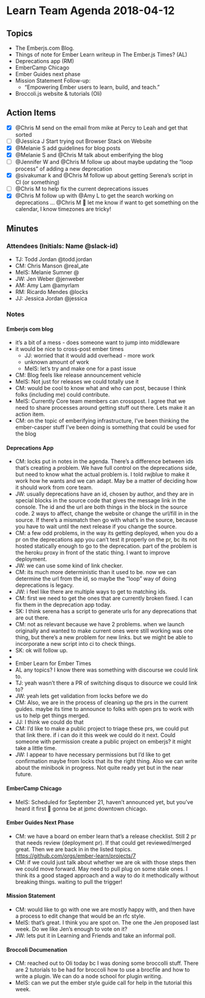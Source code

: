 # Learn Team Agenda 2018-04-12

## Topics

- The Emberjs.com Blog.
- Things of note for Ember Learn writeup in The Ember.js Times? (AL)
- Deprecations app (RM)
- EmberCamp Chicago
- Ember Guides next phase
- Mission Statement Follow-up:
  - “Empowering Ember users to learn, build, and teach.”
- Broccoli.js website & tutorials (Oli)

## Action Items

- [x] @Chris M send on the email from mike at Percy to Leah and get that sorted
- [ ] @Jessica J Start trying out Browser Stack on Website
- [x] @Melanie S add guidelines for blog posts
- [x] @Melanie S and @Chris M talk about emberifying the blog
- [ ] @Jennifer W and @Chris M follow up about maybe updating the “loop process” of adding a new deprecation
- [x] @sivakumar k and @Chris M follow up about getting Serena’s script in CI (or something)
- [ ] @Chris M to help fix the current deprecations issues
- [x] @Chris M follow up with @Amy L to get the search working on deprecations … @Chris M 👋 let me know if want to get something on the calendar, I know timezones are tricky!

## Minutes

### Attendees (Initials: Name @slack-id)

- TJ: Todd Jordan @todd.jordan
- CM: Chris Manson @real_ate
- MelS: Melanie Sumner @
- JW: Jen Weber @jenweber
- AM: Amy Lam @amyrlam
- RM: Ricardo Mendes @locks
- JJ: Jessica Jordan @jessica

### Notes

#### Emberjs com blog
  - it’s a bit of a mess - does someone want to jump into middleware
  - it would be nice to cross-post ember times
    - JJ: worried that it would add overhead - more work
    - unknown amount of work
    - MelS: let’s try and make one for a past issue
  - CM: Blog feels like release announcement vehicle
  - MelS: Not just for releases we could totally use it
  - CM: would be cool to know what and who can post, because I think folks (including me) could contribute.
  - MelS: Currently Core team members can crosspost.  I agree that we need to share processes around getting stuff out there.  Lets make it an action item.
  - CM: on the topic of emberifying infrastructure, I’ve been thinking the ember-casper stuff I’ve been doing is something that could be used for the blog

#### Deprecations App
- CM: locks put in notes in the agenda. There’s a difference between ids that’s creating a problem.  We have full control on the deprecations side, but need to know what the actual problem is.  I told rwjblue to make it work how he wants and we can adapt.  May be a matter of deciding how it should work from core team.
- JW: usually deprecations have an id, chosen by author, and they are in special blocks in the source code that gives the message link in the console.  The id and the url are both things in the block in the source code. 2 ways to affect, change the website or change the url/fill in in the source.  If there’s a mismatch then go with what’s in the source, because you have to wait until the next release if you change the source.
- CM: a few odd problems, in the way its getting deployed, when you do a pr on the deprecations app you can’t test it properly on the pr, bc its not hosted statically enough to go to the deprecation.  part of the problem is the heroku proxy in front of the static thing.  I want to improve deployment.
- JW: we can use some kind of link checker.
- CM: its much more deterministic than it used to be. now we can determine the url from the id, so maybe the “loop” way of doing deprecations is legacy.
- JW: i feel like there are multiple ways to get to matching ids.
- CM: first we need to get the ones that are currently broken fixed.  I can fix them in the deprecation app today.
- SK: I think serena has a script to generate urls for any deprecations that are out there.
- CM: not as relevant because we have 2 problems.  when we launch originally and wanted to make current ones were still working was one thing, but there’s a new problem for new links.  but we might be able to incorporate a new script into ci to check things.
- SK: ok will follow up.
-
- Ember Learn for Ember Times
- AL any topics?  I know there was something with discourse we could link to.
- TJ: yeah wasn’t there a PR of switching disqus to disource we could link to?
- JW: yeah lets get validation from locks before we do
- CM: Also, we are in the process of cleaning up the prs in the current guides. maybe its time to announce to folks with open prs to work with us to help get things merged.
- JJ: I think we could do that
- CM: I’d like to make a public project to triage these prs, we could put that link there.  if i can do it this week we could do it next.  Could someone with permission create a public project on emberjs?  it might take a little time.
- JW: I appear to have necessary permissions but I’d like to get confirmation maybe from locks that its the right thing.  Also we can write about the minibook in progress.  Not quite ready yet but in the near future.

#### EmberCamp Chicago
- MelS: Scheduled for September 21, haven’t announced yet, but you’ve heard it first 🙂 gonna be at jpmc downtown chicago.

#### Ember Guides Next Phase

- CM: we have a board on ember learn that’s a release checklist.  Still 2 pr that needs review (deployment pr).  If that could get reviewed/merged great.  Then we are back in in the listed topics. https://github.com/orgs/ember-learn/projects/7
- CM: if we could just talk about whether we are ok with those steps then we could move forward.  May need to pull plug on some stale ones.  I think its a good staged approach and a way to do it methodically without breaking things.  waiting to pull the trigger!

#### Mission Statement
- CM: would like to go with one we are mostly happy with, and then have a process to edit change that would be an rfc style.
- MelS: that’s great. I think you are spot on.  The one the Jen proposed last week.  Do we like Jen’s enough to vote on it?
- JW: lets put it in Learning and Friends and take an informal poll.

#### Broccoli Documenation
- CM: reached out to Oli today bc I was doning some broccolli stuff.  There are 2 tutorials to be had for broccoli how to use a brocfile and how to write a plugin.  We can do a node school for plugin writing.
- MelS: can we put the ember style guide call for help in the tutorial this week.
